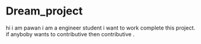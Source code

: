 # Dream_project

hi i am pawan i am a engineer student i want to work complete this project. if anyboby wants to contributive  then contributive .
